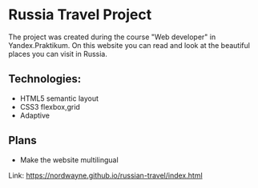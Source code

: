 
# Russia Travel Project 
The project was created during the course "Web developer" in Yandex.Praktikum. On this website you can read and
look at the beautiful places you can visit in Russia.
## Technologies:
 - HTML5 semantic layout
 - CSS3 flexbox,grid
 - Adaptive

## Plans
 - Make the website multilingual

Link: https://nordwayne.github.io/russian-travel/index.html

